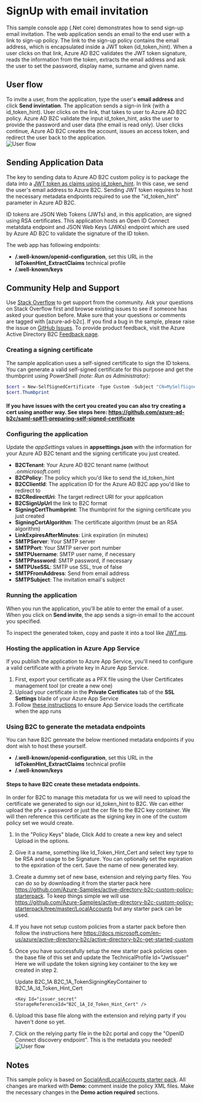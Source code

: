 # SignUp with email invitation
This sample console app (.Net core) demonstrates how to send sign-up email invitation. The web application sends an email to the end user with a link to sign-up policy. The link to the sign-up policy contains the email address, which is encapsulated inside a JWT token (id_token_hint). When a user clicks on that link, Azure AD B2C validates the JWT token signature, reads the information from the token, extracts the email address and ask the user to set the password, display name, surname and given name.

## User flow
To invite a user, from the application, type the user's **email address** and click **Send invintation**. The application sends a sign-in link (with a id_token_hint). User clicks on the link, that takes to user to Azure AD B2C policy. Azure AD B2C validate the input id_token_hint, asks the user to provide the password and user data (the email is read only). User clicks continue, Azure AD B2C creates the account, issues an access token, and redirect the user back to the application.  
![User flow](media/flow.png)

## Sending Application Data
The key to sending data to Azure AD B2C custom policy is to package the data into a [JWT token as claims using id_token_hint](https://docs.microsoft.com/azure/active-directory-b2c/id-token-hint). In this case, we send the user's email address to Azure B2C. Sending JWT token requires to host the necessary metadata endpoints required to use the "id_token_hint" parameter in Azure AD B2C.

ID tokens are JSON Web Tokens (JWTs) and, in this application, are signed using RSA certificates. This application hosts an Open ID Connect metatdata endpoint and JSON Web Keys (JWKs) endpoint which are used by Azure AD B2C to validate the signature of the ID token.

The web app has following endpoints:
* **/.well-known/openid-configuration**, set this URL in the **IdTokenHint_ExtractClaims** technical profile
* **/.well-known/keys**

## Community Help and Support
Use [Stack Overflow](https://stackoverflow.com/questions/tagged/azure-ad-b2c) to get support from the community. Ask your questions on Stack Overflow first and browse existing issues to see if someone has asked your question before. Make sure that your questions or comments are tagged with [azure-ad-b2c].
If you find a bug in the sample, please raise the issue on [GitHub Issues](https://github.com/azure-ad-b2c/samples/issues).
To provide product feedback, visit the Azure Active Directory B2C [Feedback page](https://feedback.azure.com/forums/169401-azure-active-directory?category_id=160596).

### Creating a signing certificate
The sample application uses a self-signed certificate to sign the ID tokens. You can generate a valid self-signed certificate for this purpose and get the thumbprint using PowerShell *(note: Run as Administrator)*:
```Powershell
$cert = New-SelfSignedCertificate -Type Custom -Subject "CN=MySelfSignedCertificate" -TextExtension @("2.5.29.37={text}1.3.6.1.5.5.7.3.3") -KeyUsage DigitalSignature -KeyAlgorithm RSA -KeyLength 2048 -NotAfter (Get-Date).AddYears(2) -CertStoreLocation "Cert:\CurrentUser\My"
$cert.Thumbprint
```
#### If you have issues with the cert you created you can also try creating a cert using another way. See steps here: https://github.com/azure-ad-b2c/saml-sp#11-preparing-self-signed-certificate

### Configuring the application
Update the *appSettings* values in **appsettings.json** with the information for your Azure AD B2C tenant and the signing certificate you just created.
* **B2CTenant**: Your Azure AD B2C tenant name (without *.onmicrosoft.com*)
* **B2CPolicy**: The policy which you'd like to send the id_token_hint
* **B2CClientId**: The application ID for the Azure AD B2C app you'd like to redirect to
* **B2CRedirectUri**: The target redirect URI for your application
* **B2CSignUpUrl** the link to B2C format
* **SigningCertThumbprint**: The thumbprint for the signing certificate you just created
* **SigningCertAlgorithm**: The certificate algorithm (must be an RSA algorithm)
* **LinkExpiresAfterMinutes**: Link expiration (in minutes) 
* **SMTPServer**: Your SMTP server
* **SMTPPort**: Your SMTP server port number
* **SMTPUsername**: SMTP user name, if necessary
* **SMTPPassword**: SMTP password, if necessary
* **SMTPUseSSL**: SMTP use SSL, true of false
* **SMTPFromAddress**: Send from email address
* **SMTPSubject**: The invitation email's subject


### Running the application
When you run the application, you'll be able to enter the email of a user. When you click on **Send invite**, the app sends a sign-in email to the account you specified.

To inspect the generated token, copy and paste it into a tool like [JWT.ms](htttps://jwt.ms).

### Hosting the application in Azure App Service
If you publish the application to Azure App Service, you'll need to configure a valid certificate with a private key in Azure App Service.
1. First, export your certificate as a PFX file using the User Certificates management tool (or create a new one)
2. Upload your certificate in the **Private Certificates** tab of the **SSL Settings** blade of your Azure App Service
3. Follow [these instructions](https://docs.microsoft.com/en-us/azure/app-service/app-service-web-ssl-cert-load#load-your-certificates) to ensure App Service loads the certificate when the app runs

### Using B2C to generate the metadata endpoints

You can have B2C genreate the below mentioned metadata endpoints if you dont wish to host these yourself. 
* **/.well-known/openid-configuration**, set this URL in the **IdTokenHint_ExtractClaims** technical profile
* **/.well-known/keys**

#### Steps to have B2C create these metadata endpoints. 
In order for B2C to manage this metadata for us we will need to upload the certificate we generated to sign our id_token_hint to B2C. We can either upload the pfx + password or just the cer file to the B2C key container. We will then reference this certificate as the signing key in one of the custom policy set we would create. 
1. In the "Policy Keys" blade, Click Add to create a new key and select Upload in the options. 
2. Give it a name, something like Id_Token_Hint_Cert and select key type to be RSA and usage to be Signature. You can optionally set the expiration to the epxiration of the cert. Save the name of new generated key.  
3. Create a dummy set of new base, extension and relying party files. You can do so by downloading it from the starter pack here https://github.com/Azure-Samples/active-directory-b2c-custom-policy-starterpack. To keep things simple we will use https://github.com/Azure-Samples/active-directory-b2c-custom-policy-starterpack/tree/master/LocalAccounts but any starter pack can be used. 
4. If you have not setup custom policies from a starter pack before then follow the instructions here 
https://docs.microsoft.com/en-us/azure/active-directory-b2c/active-directory-b2c-get-started-custom

5. Once you have successfully setup the new starter pack policies open the base file of this set and update the TechnicalProfile 
   Id="JwtIssuer"
  Here we will update the token signing key container to the key we created in step 2. 

    Update B2C_1A B2C_1A_TokenSigningKeyContainer to B2C_1A_Id_Token_Hint_Cert  
    ```
    <Key Id="issuer_secret" StorageReferenceId="B2C_1A_Id_Token_Hint_Cert" />
    ```
  
6. Upload this base file along with the extension and relying party if you haven't done so yet. 

7. Click on the relying party file in the b2c portal and copy the "OpenID Connect discovery endpoint". This is the metadata you needed! 
![User flow](media/OpenIDConnect.png)
  
## Notes
This sample policy is based on [SocialAndLocalAccounts starter pack](https://github.com/Azure-Samples/active-directory-b2c-custom-policy-starterpack/tree/master/SocialAndLocalAccounts). All changes are marked with **Demo:** comment inside the policy XML files. Make the necessary changes in the **Demo action required** sections. 

